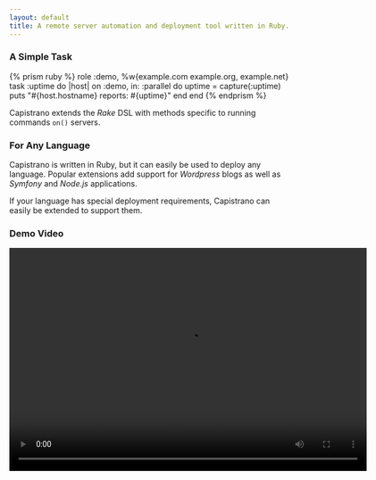 ```yaml
---
layout: default
title: A remote server automation and deployment tool written in Ruby.
---
```


### A Simple Task

{% prism ruby %}
role :demo, %w{example.com example.org, example.net}
task :uptime do |host|
  on :demo, in: :parallel do
    uptime = capture(:uptime)
    puts "#{host.hostname} reports: #{uptime}"
  end
end
{% endprism %}

Capistrano extends the *Rake* DSL with methods specific to running commands
`on()` servers.

### For Any Language

Capistrano is written in Ruby, but it can easily be used to deploy any
language. Popular extensions add support for *Wordpress* blogs as well as
*Symfony* and *Node.js* applications.

If your language has special deployment requirements, Capistrano can easily be
extended to support them.

### Demo Video

<video id="demo" class="video-js vjs-default-skin" controls preload="auto" width="640" height="400" data-setup="{}">
  <source src="http://capistrano-screencasts.s3.amazonaws.com/Capistrano%20Introduction%20Video.mp4" type='video/mp4'>
</video>

